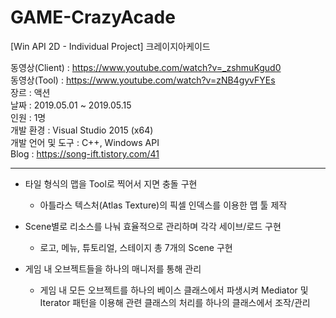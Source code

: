 # GAME-CrazyAcade
[Win API 2D - Individual Project] 크레이지아케이드

동영상(Client)    : https://www.youtube.com/watch?v=_zshmuKgud0
<br/>동영상(Tool)      : https://www.youtube.com/watch?v=zNB4gyvFYEs
<br/>장르              : 액션
<br/>날짜              : 2019.05.01 ~ 2019.05.15
<br/>인원              : 1명
<br/>개발 환경         : Visual Studio 2015 (x64)
<br/>개발 언어 및 도구  : C++, Windows API
<br/>Blog : https://song-ift.tistory.com/41

<hr size="5">

* 타일 형식의 맵을 Tool로 찍어서 지면 충돌 구현
  - 아틀라스 텍스처(Atlas Texture)의 픽셀 인덱스를 이용한 맵 툴 제작

* Scene별로 리소스를 나눠 효율적으로 관리하며 각각 세이브/로드 구현
  - 로고, 메뉴, 튜토리얼, 스테이지 총 7개의 Scene 구현

* 게임 내 오브젝트들을 하나의 매니저를 통해 관리
  - 게임 내 모든 오브젝트를 하나의 베이스 클래스에서 파생시켜 Mediator 및 Iterator 패턴을 이용해 관련 클래스의 처리를 하나의 클래스에서 조작/관리
